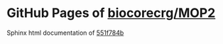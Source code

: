 GitHub Pages of [biocorecrg/MOP2](https://github.com/biocorecrg/MOP2.git)
===
Sphinx html documentation of [551f784b](https://github.com/biocorecrg/MOP2/tree/551f784b68aefd6cdf3cad6b11fa21b5a9446ebb)
